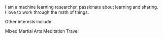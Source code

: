 


I am a machine learning researcher, passionate about learning and sharing. I love to work through the math of things.

Other interests include:

Mixed Martial Arts
Meditation
Travel
